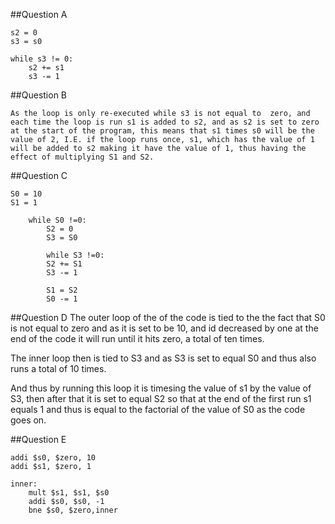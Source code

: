 

##Question A
```
s2 = 0
s3 = s0

while s3 != 0:
    s2 += s1
    s3 -= 1
```
##Question B
```
As the loop is only re-executed while s3 is not equal to  zero, and each time the loop is run s1 is added to s2, and as s2 is set to zero at the start of the program, this means that s1 times s0 will be the value of 2, I.E. if the loop runs once, s1, which has the value of 1 will be added to s2 making it have the value of 1, thus having the effect of multiplying S1 and S2.
```
##Question C
```
S0 = 10
S1 = 1

    while S0 !=0:
        S2 = 0
        S3 = S0
        
        while S3 !=0:
        S2 += S1
        S3 -= 1
        
        S1 = S2
        S0 -= 1
```
##Question D
The outer loop of the of the code is tied to the the fact that S0 is not equal to zero and as it is set to be 10, and id decreased by one at the end of the code it will run until it hits zero, a total of ten times.

The inner loop then is tied to S3 and as S3 is set to equal S0 and thus also runs a total of 10 times.

And thus by running this loop it is timesing the value of s1 by the value of S3, then after that it is set to equal S2 so that at the end of the first run s1 equals 1 and thus is equal to the factorial of the value of S0 as the code goes on. 

##Question E
```
addi $s0, $zero, 10
addi $s1, $zero, 1

inner:
    mult $s1, $s1, $s0
    addi $s0, $s0, -1
    bne $s0, $zero,inner 
```
